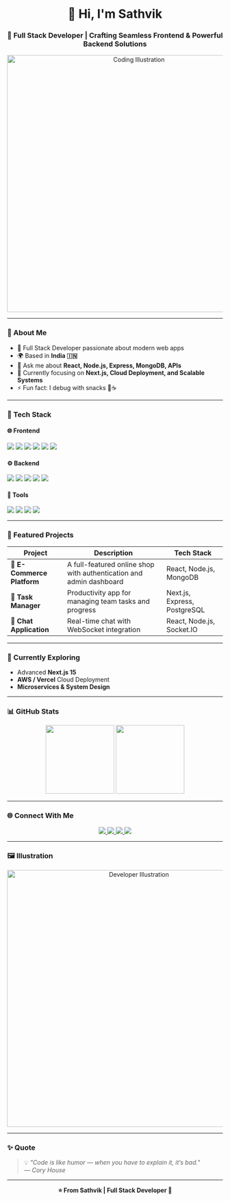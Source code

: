 <!-- 🌟 Sathvik | Full Stack Developer README 🌟 -->

<h1 align="center">👋 Hi, I'm Sathvik</h1>
<h3 align="center">🚀 Full Stack Developer | Crafting Seamless Frontend & Powerful Backend Solutions</h3>

<p align="center">
  <img src="https://cdn.dribbble.com/users/1162077/screenshots/3848914/programmer.gif" width="600px" alt="Coding Illustration"/>
</p>

---

### 🧠 About Me

- 💼 Full Stack Developer passionate about modern web apps  
- 🌍 Based in **India 🇮🇳**  
- 💬 Ask me about **React, Node.js, Express, MongoDB, APIs**  
- 🎯 Currently focusing on **Next.js, Cloud Deployment, and Scalable Systems**  
- ⚡ Fun fact: I debug with snacks 🍕☕

---

### 🧰 Tech Stack

#### 🌐 Frontend
<p>
  <img src="https://img.shields.io/badge/HTML5-E34F26?style=for-the-badge&logo=html5&logoColor=white" />
  <img src="https://img.shields.io/badge/CSS3-1572B6?style=for-the-badge&logo=css3&logoColor=white" />
  <img src="https://img.shields.io/badge/JavaScript-F7DF1E?style=for-the-badge&logo=javascript&logoColor=black" />
  <img src="https://img.shields.io/badge/React-61DAFB?style=for-the-badge&logo=react&logoColor=black" />
  <img src="https://img.shields.io/badge/Next.js-000000?style=for-the-badge&logo=next.js&logoColor=white" />
  <img src="https://img.shields.io/badge/TailwindCSS-06B6D4?style=for-the-badge&logo=tailwindcss&logoColor=white" />
</p>

#### ⚙️ Backend
<p>
  <img src="https://img.shields.io/badge/Node.js-339933?style=for-the-badge&logo=node.js&logoColor=white" />
  <img src="https://img.shields.io/badge/Express.js-000000?style=for-the-badge&logo=express&logoColor=white" />
  <img src="https://img.shields.io/badge/MongoDB-4EA94B?style=for-the-badge&logo=mongodb&logoColor=white" />
  <img src="https://img.shields.io/badge/MySQL-00758F?style=for-the-badge&logo=mysql&logoColor=white" />
  <img src="https://img.shields.io/badge/Firebase-FFCA28?style=for-the-badge&logo=firebase&logoColor=black" />
</p>

#### 🧩 Tools
<p>
  <img src="https://img.shields.io/badge/Git-F05033?style=for-the-badge&logo=git&logoColor=white" />
  <img src="https://img.shields.io/badge/VS%20Code-007ACC?style=for-the-badge&logo=visualstudiocode&logoColor=white" />
  <img src="https://img.shields.io/badge/Postman-FF6C37?style=for-the-badge&logo=postman&logoColor=white" />
  <img src="https://img.shields.io/badge/Figma-0ACF83?style=for-the-badge&logo=figma&logoColor=white" />
</p>

---

### 💼 Featured Projects

| Project | Description | Tech Stack |
|----------|--------------|-------------|
| 🛒 **E-Commerce Platform** | A full-featured online shop with authentication and admin dashboard | React, Node.js, MongoDB |
| 📅 **Task Manager** | Productivity app for managing team tasks and progress | Next.js, Express, PostgreSQL |
| 💬 **Chat Application** | Real-time chat with WebSocket integration | React, Node.js, Socket.IO |

---

### 🌱 Currently Exploring

- Advanced **Next.js 15**
- **AWS / Vercel** Cloud Deployment
- **Microservices & System Design**

---

### 📊 GitHub Stats

<p align="center">
  <img src="https://github-readme-stats.vercel.app/api?username=sathvik&show_icons=true&theme=radical" height="160px" />
  <img src="https://github-readme-stats.vercel.app/api/top-langs/?username=sathvik&layout=compact&theme=radical" height="160px" />
</p>

---

### 🌐 Connect With Me

<p align="center">
  <a href="https://linkedin.com/in/sathvik" target="_blank">
    <img src="https://img.shields.io/badge/LinkedIn-0077B5?style=for-the-badge&logo=linkedin&logoColor=white" />
  </a>
  <a href="https://github.com/sathvik" target="_blank">
    <img src="https://img.shields.io/badge/GitHub-181717?style=for-the-badge&logo=github&logoColor=white" />
  </a>
  <a href="mailto:your-email@example.com" target="_blank">
    <img src="https://img.shields.io/badge/Email-Contact%20Me-red?style=for-the-badge&logo=gmail&logoColor=white" />
  </a>
  <a href="https://your-portfolio-link.com" target="_blank">
    <img src="https://img.shields.io/badge/Portfolio-000000?style=for-the-badge&logo=vercel&logoColor=white" />
  </a>
</p>

---

### 🖼️ Illustration

<p align="center">
  <img src="https://cdni.iconscout.com/illustration/premium/thumb/web-developer-5462733-4568396.png" width="600px" alt="Developer Illustration"/>
</p>

---

### ✨ Quote

> 💡 *"Code is like humor — when you have to explain it, it’s bad."*  
> — *Cory House*

---

<p align="center">
  <b>⭐️ From Sathvik | Full Stack Developer 🚀</b>
</p>
